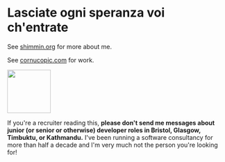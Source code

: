 # Lasciate ogni speranza voi ch'entrate

See [shimmin.org](https://www.shimmin.org) for more about me.

See [cornucopic.com](https://cornucopic.com) for work.

<img src="https://images.myparkingsign.com/img/src/yellow_and_red_stop_sign.gif" width="100">

If you're a recruiter reading this, **please don't send me messages about junior (or senior or otherwise) developer roles in Bristol, Glasgow, Timbuktu, or Kathmandu.**
I've been running a software consultancy for more than half a decade and I'm very much not the person you're looking for!
